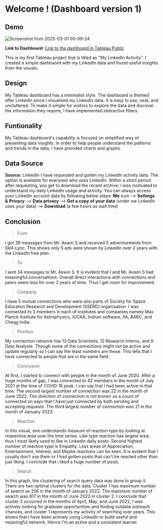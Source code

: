 # Welcome ! (Dashboard version 1)
## Demo
![Screenshot from 2025-03-01 00-09-24](https://github.com/user-attachments/assets/a963369f-1d87-4ad4-b7e2-f56a16360b6b)

**Link to Dashboard**: [Link to the dashboard in Tableau Public](https://public.tableau.com/app/profile/muthumanickam.v/viz/LinkedInActivity/Dashboard2)

This is my first Tableau project that is titled as "My LinkedIn Activity". I created a simple dashbaord with my LinkedIn data and found useful insights from the visuals. 

## Design
My Tableau dashboard has a minimalist style. The dashboard is
themed after LinkedIn since I visualised my LinkedIn data. It is
easy to use, neat, and uncluttered. To make it simple for
visitors to explore the data and discover the information they
require, I have implemented interactive filters.

## Funtionality
My Tableau dashboard's capability is focused on simplified way of
presenting data insights. In order to help people understand the
patterns and trends in the data, I have provided charts and
graphs.

## Data Source
**Source:** LinkedIn
I have requested and gotten my LinkedIn activity data. The option
is available for everyone who uses LinkedIn. Within a short
period after requesting, you get to download the recent archive.
I was motivated to understand my daily LinkedIn usage and
activity.
You can always access your LinkedIn account data by following
below steps:
**Me** icon —> **Settings & Privacy** —> **Data privacy** —> **Get a copy of
your data** (under ow LinkedIn uses your data) —> **Download** (a few
hours as wait time)

## Conclusion
> From

I got 39 messages from Mr. Aswin S and received 5 advertisements
from Skill-Lync. This shows only 5 ads were shown by LinkedIn
over 2 years with the LinkedIn free plan.

> To

I sent 34 messages to Mr. Aswin S. It is evident that I and Mr.
Aswin S had meaningful conversations. Overall direct interactions
with connections and peers seem less for over 2 years of time.
Thus I get room for improvement.

> Company

I have 5 mutual connections who were also parts of Society for
Space Education Research and Development (SSERD) organisation. I
was connected to 3 members in each of institutes and companies
namely Max Planck Institute for Astrophysics, IUCAA, Indium
software, IIA, BARC, and Chegg India.

> Position

My connection network has 13 Data Scientists, 12 Research
Interns, and 9 Data Analysts. Though some of the connections
might not be active and update regularly so I can say the least
numbers are these. This tells that I have connected to people
that are in the same field.

> Conclusion

At first, I started to connect with people in the month of June
2020. After a huge months of gap, I was connected to 42 members
in the month of July 2021 at the time of COVID 19 peak. I can say
that I had been active in that time. The second largest number of
connection was 22 in the month of June 2022. The direction of
connection is not known so a count of connected on says that I
have just connected by both sending and accepting requests. The
third largest number of connection was 21 in the month of January
2023.

> Reaction

In this visual, one understands measure of reaction type by
looking at respective area over the time series. Like type
reaction has largest area, thus I most likely used to like in
LinkedIn daily posts. Second highest number of reaction type is
Empathy. Less areas of Appreciation, Entertainment, Interest, and
Maybe reactions can be seen. It is evident that I usually don’t
use them or I had gotten posts that can’t be reacted other than
just liking. I conclude that i liked a huge number of posts.

> Search

In this graph, the clustering of search query data was done to
group it. There are two optimal clusters for the data. Cluster 1
has maximum number of search as 256 in the month of January 2022.
The maximum number of search was 817 in the month of June 2022 in
cluster 2. I conclude that cluster 2 occurred in the months of
April, May, and June 2022, I was actively looking for graduate
opportunities and finding suitable outreach chances, and cluster
1 represents my activity of searching over years. This shows that
I have been actively using LinkedIn to build useful and
meaningful network. Hence I’m an active and a consistent learner.
